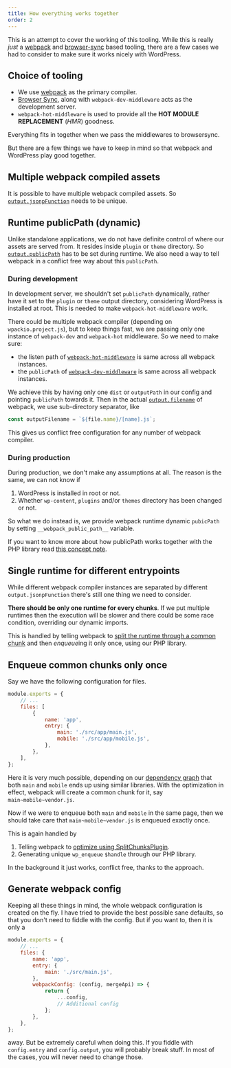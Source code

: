 ```yaml
---
title: How everything works together
order: 2
---
```


This is an attempt to cover the working of this tooling. While this is really
_just_ a [webpack](https://webpack.js.org/) and [browser-sync](https://browsersync.io/) based tooling, there are a few cases
we had to consider to make sure it works nicely with WordPress.

## Choice of tooling

-   We use [webpack](https://webpack.js.org/) as the primary compiler.
-   [Browser Sync](https://browsersync.io/), along with `webpack-dev-middleware`
    acts as the development server.
-   `webpack-hot-middleware` is used to provide all the **HOT MODULE REPLACEMENT**
    (_HMR_) goodness.

Everything fits in together when we pass the middlewares to browsersync.

But there are a few things we have to keep in mind so that webpack and WordPress
play good together.

## Multiple webpack compiled assets

It is possible to have multiple webpack compiled assets. So [`output.jsonpFunction`](https://webpack.js.org/configuration/output/#output-jsonpfunction)
needs to be unique.

## Runtime publicPath (dynamic)

Unlike standalone applications, we do not have definite control of where our
assets are served from. It resides inside `plugin` or `theme` directory. So
[`output.publicPath`](https://webpack.js.org/configuration/output/#output-publicpath)
has to be set during runtime. We also need a way to tell webpack in a conflict
free way about this `publicPath`.

### During development

In development server, we shouldn't set `publicPath` dynamically, rather have
it set to the `plugin` or `theme` output directory, considering WordPress is
installed at root. This is needed to make `webpack-hot-middleware` work.

There could be multiple webpack compiler (depending on `wpackio.project.js`),
but to keep things fast, we are passing only one instance of `webpack-dev` and
`webpack-hot` middleware. So we need to make sure:

-   the listen path of [`webpack-hot-middleware`](https://github.com/webpack-contrib/webpack-hot-middleware#client) is same across all webpack instances.
-   the `publicPath` of [`webpack-dev-middleware`](https://github.com/webpack/webpack-dev-middleware#publicpath) is same across all webpack instances.

We achieve this by having only one `dist` or `outputPath` in our config and
pointing `publicPath` towards it. Then in the actual [`output.filename`](https://webpack.js.org/configuration/output/#output-filename)
of webpack, we use sub-directory separator, like

```js
const outputFilename = `${file.name}/[name].js`;
```

This gives us conflict free configuration for any number of webpack compiler.

### During production

During production, we don't make any assumptions at all. The reason is the same,
we can not know if

1. WordPress is installed in root or not.
2. Whether `wp-content`, `plugins` and/or `themes` directory has been changed or not.

So what we do instead is, we provide webpack runtime dynamic `pubicPath` by setting
`__webpack_public_path__` variable.

If you want to know more about how publicPath works together with the PHP library
read [this concept note](/concepts/how-publicpath-works/).

## Single runtime for different entrypoints

While different webpack compiler instances are separated by different `output.jsonpFunction`
there's still one thing we need to consider.

**There should be only one runtime for every chunks**. If we put multiple runtimes
then the execution will be slower and there could be some race condition, overriding
our dynamic imports.

This is handled by telling webpack to [split the runtime through a common chunk](https://webpack.js.org/configuration/optimization/#optimization-runtimechunk)
and then *enqueue*ing it only once, using our PHP library.

## Enqueue common chunks only once

Say we have the following configuration for files.

```js
module.exports = {
	// ...
	files: [
		{
			name: 'app',
			entry: {
				main: './src/app/main.js',
				mobile: './src/app/mobile.js',
			},
		},
	],
};
```

Here it is very much possible, depending on our [dependency graph](https://webpack.js.org/concepts/dependency-graph/)
that both `main` and `mobile` ends up using similar libraries. With the optimization
in effect, webpack will create a common chunk for it, say `main~mobile~vendor.js`.

Now if we were to enqueue both `main` and `mobile` in the same page, then we should
take care that `main~mobile~vendor.js` is enqueued exactly once.

This is again handled by

1. Telling webpack to [optimize using SplitChunksPlugin](https://webpack.js.org/plugins/split-chunks-plugin/).
2. Generating unique `wp_enqueue` `$handle` through our PHP library.

In the background it just works, conflict free, thanks to the approach.

## Generate webpack config

Keeping all these things in mind, the whole webpack configuration is created on the fly. I have tried to provide the best possible sane defaults, so that you
don't need to fiddle with the config. But if you want to, then it is only a

```js
module.exports = {
	// ...
	files: {
		name: 'app',
		entry: {
			main: './src/main.js',
		},
		webpackConfig: (config, mergeApi) => {
			return {
				...config,
				// Additional config
			};
		},
	},
};
```

away. But be extremely careful when doing this. If you fiddle with `config.entry`
and `config.output`, you will probably break stuff. In most of the cases, you will
never need to change those.
